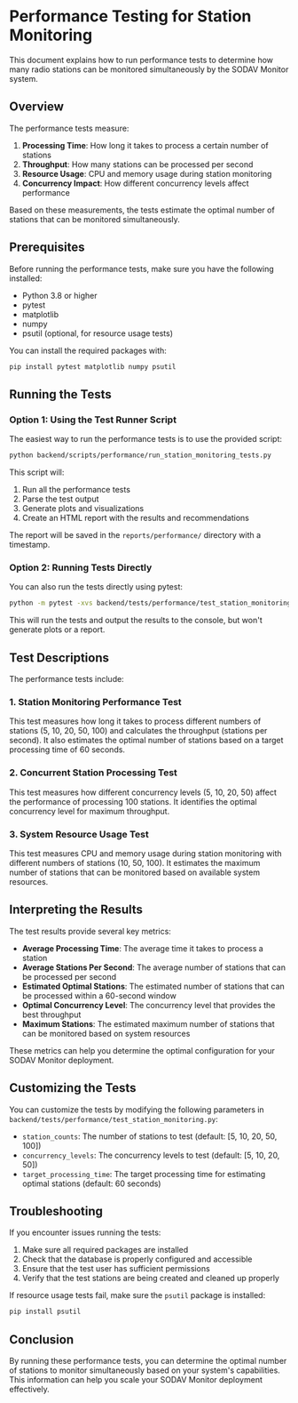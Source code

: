 # Performance Testing for Station Monitoring

This document explains how to run performance tests to determine how many radio stations can be monitored simultaneously by the SODAV Monitor system.

## Overview

The performance tests measure:

1. **Processing Time**: How long it takes to process a certain number of stations
2. **Throughput**: How many stations can be processed per second
3. **Resource Usage**: CPU and memory usage during station monitoring
4. **Concurrency Impact**: How different concurrency levels affect performance

Based on these measurements, the tests estimate the optimal number of stations that can be monitored simultaneously.

## Prerequisites

Before running the performance tests, make sure you have the following installed:

- Python 3.8 or higher
- pytest
- matplotlib
- numpy
- psutil (optional, for resource usage tests)

You can install the required packages with:

```bash
pip install pytest matplotlib numpy psutil
```

## Running the Tests

### Option 1: Using the Test Runner Script

The easiest way to run the performance tests is to use the provided script:

```bash
python backend/scripts/performance/run_station_monitoring_tests.py
```

This script will:

1. Run all the performance tests
2. Parse the test output
3. Generate plots and visualizations
4. Create an HTML report with the results and recommendations

The report will be saved in the `reports/performance/` directory with a timestamp.

### Option 2: Running Tests Directly

You can also run the tests directly using pytest:

```bash
python -m pytest -xvs backend/tests/performance/test_station_monitoring.py
```

This will run the tests and output the results to the console, but won't generate plots or a report.

## Test Descriptions

The performance tests include:

### 1. Station Monitoring Performance Test

This test measures how long it takes to process different numbers of stations (5, 10, 20, 50, 100) and calculates the throughput (stations per second). It also estimates the optimal number of stations based on a target processing time of 60 seconds.

### 2. Concurrent Station Processing Test

This test measures how different concurrency levels (5, 10, 20, 50) affect the performance of processing 100 stations. It identifies the optimal concurrency level for maximum throughput.

### 3. System Resource Usage Test

This test measures CPU and memory usage during station monitoring with different numbers of stations (10, 50, 100). It estimates the maximum number of stations that can be monitored based on available system resources.

## Interpreting the Results

The test results provide several key metrics:

- **Average Processing Time**: The average time it takes to process a station
- **Average Stations Per Second**: The average number of stations that can be processed per second
- **Estimated Optimal Stations**: The estimated number of stations that can be processed within a 60-second window
- **Optimal Concurrency Level**: The concurrency level that provides the best throughput
- **Maximum Stations**: The estimated maximum number of stations that can be monitored based on system resources

These metrics can help you determine the optimal configuration for your SODAV Monitor deployment.

## Customizing the Tests

You can customize the tests by modifying the following parameters in `backend/tests/performance/test_station_monitoring.py`:

- `station_counts`: The number of stations to test (default: [5, 10, 20, 50, 100])
- `concurrency_levels`: The concurrency levels to test (default: [5, 10, 20, 50])
- `target_processing_time`: The target processing time for estimating optimal stations (default: 60 seconds)

## Troubleshooting

If you encounter issues running the tests:

1. Make sure all required packages are installed
2. Check that the database is properly configured and accessible
3. Ensure that the test user has sufficient permissions
4. Verify that the test stations are being created and cleaned up properly

If resource usage tests fail, make sure the `psutil` package is installed:

```bash
pip install psutil
```

## Conclusion

By running these performance tests, you can determine the optimal number of stations to monitor simultaneously based on your system's capabilities. This information can help you scale your SODAV Monitor deployment effectively. 